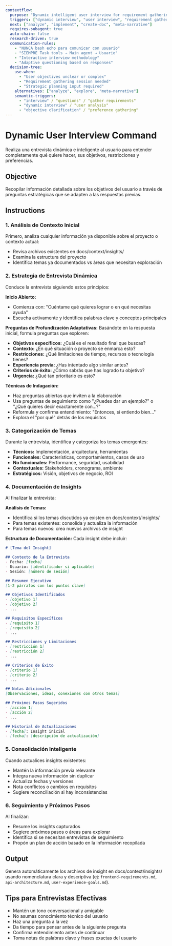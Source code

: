 ```yaml
---
contextflow:
  purpose: "Dynamic intelligent user interview for requirement gathering"
  triggers: ["dynamic interview", "user interview", "requirement gathering"]
  next: ["analyze", "implement", "create-doc", "meta-narrative"]
  requires-subagent: true
  auto-chain: false
  research-driven: true
  communication-rules:
    - "NUNCA bash echo para comunicar con usuario"
    - "SIEMPRE Task tools → Main agent → Usuario"
    - "Interactive interview methodology"
    - "Adaptive questioning based on responses"
  decision-tree:
    use-when:
      - "User objectives unclear or complex"
      - "Requirement gathering session needed"
      - "Strategic planning input required"
    alternatives: ["analyze", "explore", "meta-narrative"]
    semantic-triggers:
      - "interview" / "questions" / "gather requirements"
      - "dynamic interview" / "user analysis"
      - "objective clarification" / "preference gathering"
---
```


# Dynamic User Interview Command

Realiza una entrevista dinámica e inteligente al usuario para entender completamente qué quiere hacer, sus objetivos, restricciones y preferencias.

## Objective
Recopilar información detallada sobre los objetivos del usuario a través de preguntas estratégicas que se adapten a las respuestas previas.

## Instructions

### 1. Análisis de Contexto Inicial
Primero, analiza cualquier información ya disponible sobre el proyecto o contexto actual:
- Revisa archivos existentes en docs/context/insights/
- Examina la estructura del proyecto
- Identifica temas ya documentados vs áreas que necesitan exploración

### 2. Estrategia de Entrevista Dinámica
Conduce la entrevista siguiendo estos principios:

**Inicio Abierto:**
- Comienza con: "Cuéntame qué quieres lograr o en qué necesitas ayuda"
- Escucha activamente y identifica palabras clave y conceptos principales

**Preguntas de Profundización Adaptativas:**
Basándote en la respuesta inicial, formula preguntas que exploren:
- **Objetivos específicos:** ¿Cuál es el resultado final que buscas?
- **Contexto:** ¿En qué situación o proyecto se enmarca esto?
- **Restricciones:** ¿Qué limitaciones de tiempo, recursos o tecnología tienes?
- **Experiencia previa:** ¿Has intentado algo similar antes?
- **Criterios de éxito:** ¿Cómo sabrás que has logrado tu objetivo?
- **Urgencia:** ¿Qué tan prioritario es esto?

**Técnicas de Indagación:**
- Haz preguntas abiertas que inviten a la elaboración
- Usa preguntas de seguimiento como "¿Puedes dar un ejemplo?" o "¿Qué quieres decir exactamente con...?"
- Reformula y confirma entendimiento: "Entonces, si entiendo bien..."
- Explora el "por qué" detrás de los requisitos

### 3. Categorización de Temas
Durante la entrevista, identifica y categoriza los temas emergentes:
- **Técnicos:** Implementación, arquitectura, herramientas
- **Funcionales:** Características, comportamientos, casos de uso
- **No funcionales:** Performance, seguridad, usabilidad
- **Contextuales:** Stakeholders, cronograma, ambiente
- **Estratégicos:** Visión, objetivos de negocio, ROI

### 4. Documentación de Insights
Al finalizar la entrevista:

**Análisis de Temas:**
- Identifica si los temas discutidos ya existen en docs/context/insights/
- Para temas existentes: consolida y actualiza la información
- Para temas nuevos: crea nuevos archivos de insight

**Estructura de Documentación:**
Cada insight debe incluir:
```markdown
# [Tema del Insight]

## Contexto de la Entrevista
- Fecha: [fecha]
- Usuario: [identificador si aplicable]
- Sesión: [número de sesión]

## Resumen Ejecutivo
[1-2 párrafos con los puntos clave]

## Objetivos Identificados
- [objetivo 1]
- [objetivo 2]
- ...

## Requisitos Específicos
- [requisito 1]
- [requisito 2]
- ...

## Restricciones y Limitaciones
- [restricción 1]
- [restricción 2]
- ...

## Criterios de Éxito
- [criterio 1]
- [criterio 2]
- ...

## Notas Adicionales
[Observaciones, ideas, conexiones con otros temas]

## Próximos Pasos Sugeridos
- [acción 1]
- [acción 2]
- ...

## Historial de Actualizaciones
- [fecha]: Insight inicial
- [fecha]: [descripción de actualización]
```

### 5. Consolidación Inteligente
Cuando actualices insights existentes:
- Mantén la información previa relevante
- Integra nueva información sin duplicar
- Actualiza fechas y versiones
- Nota conflictos o cambios en requisitos
- Sugiere reconciliación si hay inconsistencias

### 6. Seguimiento y Próximos Pasos
Al finalizar:
- Resume los insights capturados
- Sugiere próximos pasos o áreas para explorar
- Identifica si se necesitan entrevistas de seguimiento
- Propón un plan de acción basado en la información recopilada

## Output
Genera automáticamente los archivos de insight en docs/context/insights/ usando nomenclatura clara y descriptiva (ej: `frontend-requirements.md`, `api-architecture.md`, `user-experience-goals.md`).

## Tips para Entrevistas Efectivas
- Mantén un tono conversacional y amigable
- No asumas conocimiento técnico del usuario
- Haz una pregunta a la vez
- Da tiempo para pensar antes de la siguiente pregunta
- Confirma entendimiento antes de continuar
- Toma notas de palabras clave y frases exactas del usuario